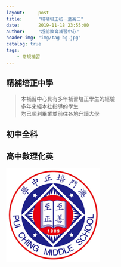 ```yaml
---
layout:     post
title:      "精補培正初一至高三"
date:       2019-11-18 23:55:00
author:     "超前教育補習中心"
header-img: "img/tag-bg.jpg"
catalog: true
tags:
    - 常規補習
---
```

## 精補培正中學   
  
> 本補習中心具有多年補習培正學生的經驗  
> 多年來經本社指導的學生  
> 均已順利畢業並前往各地升讀大學  
  

## 初中全科  
## 高中數理化英  

  
<img src="/img/tutorial/pc.png" width="50%">  
  



